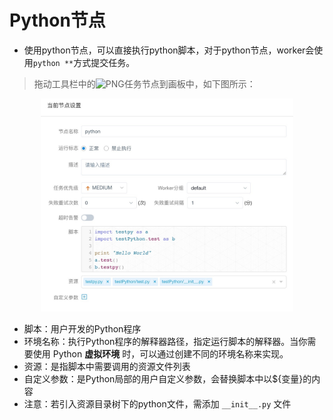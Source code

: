 # Python节点

- 使用python节点，可以直接执行python脚本，对于python节点，worker会使用`python **`方式提交任务。

> 拖动工具栏中的![PNG](https://analysys.github.io/easyscheduler_docs_cn/images/toolbar_PYTHON.png)任务节点到画板中，如下图所示：

<p align="center">
   <img src="/img/python_edit.png" width="80%" />
 </p>

- 脚本：用户开发的Python程序
- 环境名称：执行Python程序的解释器路径，指定运行脚本的解释器。当你需要使用 Python **虚拟环境** 时，可以通过创建不同的环境名称来实现。 
- 资源：是指脚本中需要调用的资源文件列表
- 自定义参数：是Python局部的用户自定义参数，会替换脚本中以${变量}的内容
- 注意：若引入资源目录树下的python文件，需添加 `__init__.py` 文件
